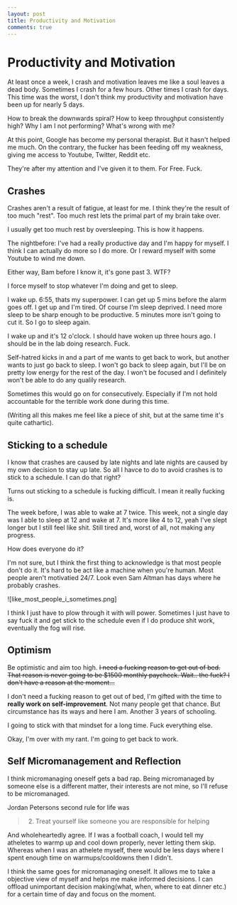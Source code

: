 ```yaml
---
layout: post
title: Productivity and Motivation
comments: true
---
```


# Productivity and Motivation

At least once a week, I crash and motivation leaves me like a soul leaves a dead body. Sometimes I crash for a few hours. Other times I crash for days. This time was the worst, I don't think my productivity and motivation have been up for nearly 5 days.

How to break the downwards spiral? How to keep throughput consistently high? Why I am I not performing? What's wrong with me?

At this point, Google has become my personal therapist. But it hasn't helped me much. On the contrary, the fucker has been feeding off my weakness, giving me access to Youtube, Twitter, Reddit etc.

They're after my attention and I've given it to them. For Free. Fuck.

## Crashes

Crashes aren't a result of fatigue, at least for me. I think they're the result of too much "rest". Too much rest lets the primal part of my brain take over. 

I usually get too much rest by oversleeping. This is how it happens. 

The nightbefore: I've had a really productive day and I'm happy for myself. I think I can actually do more so I do more. Or I reward myself with some Youtube to wind me down. 

Either way, Bam before I know it, it's gone past 3. WTF?

I force myself to stop whatever I'm doing and get to sleep.

I wake up. 6:55, thats my superpower. I can get up 5 mins before the alarm goes off. I get up and I'm tired. Of course I'm sleep deprived. I need more sleep to be sharp enough to be productive. 5 minutes more isn't going to cut it. So I go to sleep again.

I wake up and it's 12 o'clock. I should have woken up three hours ago. I should be in the lab doing research. Fuck. 

Self-hatred kicks in and a part of me wants to get back to work, but another wants to just go back to sleep. I won't go back to sleep again, but I'll be on pretty low energy for the rest of the day. I won't be focused and I definitely won't be able to do any qualily research.

Sometimes this would go on for consecutively. Especially if I'm not hold accountable for the terrible work done during this time. 

(Writing all this makes me feel like a piece of shit, but at the same time it's quite cathartic).

## Sticking to a schedule

I know that crashes are caused by late nights and late nights are caused by my own decision to stay up late. So all I havce to do to avoid crashes is to stick to a schedule. I can do that right?

Turns out sticking to a schedule is fucking difficult. I mean it really fucking is. 

The week before, I was able to wake at 7 twice. This week, not a single day was I able to sleep at 12 and wake at 7. It's more like 4 to 12, yeah I've slept longer but I still feel like shit. Still tired and, worst of all, not making any progress. 

How does everyone do it? 

I'm not sure, but I think the first thing to acknowledge is that most people don't do it. It's hard to be act like a machine when you're human. Most people aren't motivatied 24/7. Look even Sam Altman has days where he probably crashes.

![like_most_people_i_sometimes.png]

I think I just have to plow through it with will power. Sometimes I just have to say fuck it and get stick to the schedule even if I do produce shit work, eventually the fog will rise.

## Optimism

Be optimistic and aim too high. <s>I need a fucking reason to get out of bed. That reason is never going to be $1500 monthly paycheck. Wait..  the fuck? I don't have a reason at the moment... </s>

I don't need a fucking reason to get out of bed, I'm gifted with the time to **really work on self-improvement**. Not many people get that chance. But circumstance has its ways and here I am. Another 3 years of schooling.

I going to stick with that mindset for a long time. Fuck everything else.

Okay, I'm over with my rant. I'm going to get back to work.

## Self Micromanagement and Reflection

I think micromanaging oneself gets a bad rap. Being micromanaged by someone else is a different matter, their interests are not mine, so I'll refuse to be micromanaged.

Jordan Petersons second rule for life was 

>2. Treat yourself like someone you are responsible for helping

And wholeheartedly agree. If I was a football coach, I would tell my atheletes to warmp up and cool down properly, never letting them skip. Whereas when I was an athelete myself, there would be less days where I spent enough time on warmups/cooldowns then I didn't.

I think the same goes for micromanaging oneself. It allows me to take a objective view of myself and helps me make informed decisions. I can offload unimportant decision making(what, when, where to eat dinner etc.) for a certain time of day and focus on the moment.

